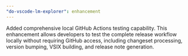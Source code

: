 ```yaml
---
"do-vscode-lm-explorer": enhancement
---
```


Added comprehensive local GitHub Actions testing capability. This enhancement allows developers to test the complete release workflow locally without requiring GitHub access, including changeset processing, version bumping, VSIX building, and release note generation.
